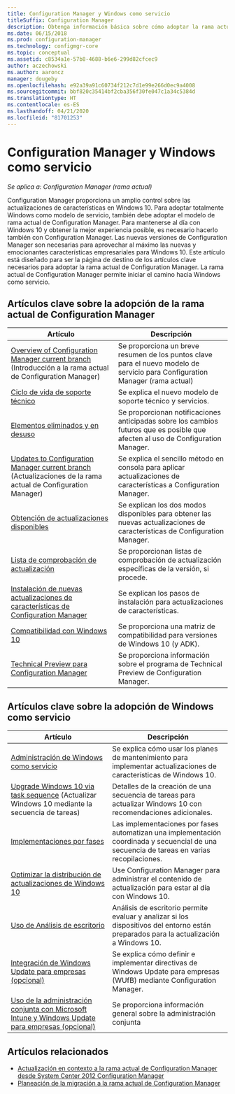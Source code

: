 ```yaml
---
title: Configuration Manager y Windows como servicio
titleSuffix: Configuration Manager
description: Obtenga información básica sobre cómo adoptar la rama actual de Configuration Manager para admitir Windows como servicio.
ms.date: 06/15/2018
ms.prod: configuration-manager
ms.technology: configmgr-core
ms.topic: conceptual
ms.assetid: c8534a1e-57b8-4688-b6e6-299d82cfcec9
author: aczechowski
ms.author: aaroncz
manager: dougeby
ms.openlocfilehash: e92a39a91c60734f212c7d1e99e266d0ec9a4008
ms.sourcegitcommit: bbf820c35414bf2cba356f30fe047c1a34c5384d
ms.translationtype: HT
ms.contentlocale: es-ES
ms.lasthandoff: 04/21/2020
ms.locfileid: "81701253"
---
```

# <a name="configuration-manager-and-windows-as-a-service"></a>Configuration Manager y Windows como servicio

*Se aplica a: Configuration Manager (rama actual)*

Configuration Manager proporciona un amplio control sobre las actualizaciones de características en Windows 10. Para adoptar totalmente Windows como modelo de servicio, también debe adoptar el modelo de rama actual de Configuration Manager. Para mantenerse al día con Windows 10 y obtener la mejor experiencia posible, es necesario hacerlo también con Configuration Manager. Las nuevas versiones de Configuration Manager son necesarias para aprovechar al máximo las nuevas y emocionantes características empresariales para Windows 10. Este artículo está diseñado para ser la página de destino de los artículos clave necesarios para adoptar la rama actual de Configuration Manager. La rama actual de Configuration Manager permite iniciar el camino hacia Windows como servicio.

## <a name="key-articles-about-adopting-configuration-manager-current-branch"></a>Artículos clave sobre la adopción de la rama actual de Configuration Manager

| Artículo        | Descripción          | 
| ------------- |-------------|
|[Overview of Configuration Manager current branch](../plan-design/changes/whats-new-incremental-versions.md) (Introducción a la rama actual de Configuration Manager)|Se proporciona un breve resumen de los puntos clave para el nuevo modelo de servicio para Configuration Manager (rama actual)|
|[Ciclo de vida de soporte técnico](../servers/manage/current-branch-versions-supported.md)|Se explica el nuevo modelo de soporte técnico y servicios.|
|[Elementos eliminados y en desuso](../plan-design/changes/deprecated/removed-and-deprecated.md)|Se proporcionan notificaciones anticipadas sobre los cambios futuros que es posible que afecten al uso de Configuration Manager.|
|[Updates to Configuration Manager current branch](../servers/manage/updates.md) (Actualizaciones de la rama actual de Configuration Manager)|Se explica el sencillo método en consola para aplicar actualizaciones de características a Configuration Manager.|
|[Obtención de actualizaciones disponibles](../servers/manage/install-in-console-updates.md#get-available-updates)|Se explican los dos modos disponibles para obtener las nuevas actualizaciones de características de Configuration Manager.|
|[Lista de comprobación de actualización](../servers/manage/install-in-console-updates.md#bkmk_beforeinstall)|Se proporcionan listas de comprobación de actualización específicas de la versión, si procede.| 
|[Instalación de nuevas actualizaciones de características de Configuration Manager](../servers/manage/install-in-console-updates.md#bkmk_install)|Se explican los pasos de instalación para actualizaciones de características.|
|[Compatibilidad con Windows 10](../plan-design/configs/support-for-windows-10.md)|Se proporciona una matriz de compatibilidad para versiones de Windows 10 (y ADK).|
|[Technical Preview para Configuration Manager](../get-started/technical-preview.md)|Se proporciona información sobre el programa de Technical Preview de Configuration Manager.|


## <a name="key-articles-about-adopting-windows-as-a-service"></a>Artículos clave sobre la adopción de Windows como servicio

| Artículo        | Descripción          |
| ------------- |-------------|
|[Administración de Windows como servicio](../../osd/deploy-use/manage-windows-as-a-service.md)|Se explica cómo usar los planes de mantenimiento para implementar actualizaciones de características de Windows 10.|
|[Upgrade Windows 10 via task sequence](../../osd/deploy-use/create-a-task-sequence-to-upgrade-an-operating-system.md) (Actualizar Windows 10 mediante la secuencia de tareas)|Detalles de la creación de una secuencia de tareas para actualizar Windows 10 con recomendaciones adicionales.|
|[Implementaciones por fases](../../osd/deploy-use/create-phased-deployment-for-task-sequence.md)|Las implementaciones por fases automatizan una implementación coordinada y secuencial de una secuencia de tareas en varias recopilaciones.|  
|[Optimizar la distribución de actualizaciones de Windows 10](../../sum/deploy-use/optimize-windows-10-update-delivery.md)|Use Configuration Manager para administrar el contenido de actualización para estar al día con Windows 10.|
|[Uso de Análisis de escritorio](../../desktop-analytics/overview.md)|Análisis de escritorio permite evaluar y analizar si los dispositivos del entorno están preparados para la actualización a Windows 10.|
|[Integración de Windows Update para empresas (opcional)](../../sum/deploy-use/integrate-windows-update-for-business-windows-10.md)|Se explica cómo definir e implementar directivas de Windows Update para empresas (WUfB) mediante Configuration Manager.|
|[Uso de la administración conjunta con Microsoft Intune y Windows Update para empresas (opcional)](../../comanage/overview.md)|Se proporciona información general sobre la administración conjunta|


## <a name="related-articles"></a>Artículos relacionados

- [Actualización en contexto a la rama actual de Configuration Manager desde System Center 2012 Configuration Manager](../servers/deploy/install/upgrade-to-configuration-manager.md)
- [Planeación de la migración a la rama actual de Configuration Manager](../migration/planning-for-migration.md)
